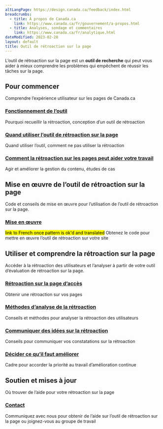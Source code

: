 ```yaml
---
altLangPage: https://design.canada.ca/feedback/index.html
breadcrumbs:
  - title: À propos de Canada.ca
    link: https://www.canada.ca/fr/gouvernement/a-propos.html
  - title: Analyses, sondage et commentaires
    link: https://www.canada.ca/fr/analytique.html
dateModified: 2023-02-28
layout: default
title: Outil de rétroaction sur la page
---
```


L’outil de rétroaction sur la page est un <strong>outil de recherche</strong> qui peut vous aider à mieux comprendre les problèmes qui empêchent de réussir les tâches sur la page.


<section>

<h2>Pour commencer</h2>  
<p>Comprendre l’expérience utilisateur sur les pages de Canada.ca</p>

<div class="row">
<section class="wb-eqht gc-drmt">

<div class="col-md-4">
<section>
<h3><a href="fonctionnement.html">Fonctionnement de l’outil
</a></h3>
<p>Pourquoi recueillir la rétroaction, conception d’un outil de rétroaction</p>
</section>
</div>

<div class="col-md-4">
<section>
<h3><a href="quand.html">Quand utiliser l’outil de rétroaction sur la page</a></h3>
<p>Quand utiliser l’outil, comment ne pas utiliser la rétroaction</p>
</section>
</div>

<div class="col-md-4">
<section>
<h3><a href="ameliorer.html">Comment la rétroaction sur les pages peut aider votre travail
</a></h3>
<p>Agir et améliorer la gestion du contenu, études de cas</p>
</section>
</div>

</section>
</div>



<h2>Mise en œuvre de l’outil de rétroaction sur la page</h2>  
<p>Code et conseils de mise en œuvre pour l’utilisation de l’outil de rétroaction sur la page.</p>

<div class="row">
<section class="wb-eqht gc-drmt">

<div class="col-md-4">
<section>
<h3><a href="../systeme-conception/configurations-conception-communes/outil-de-retroaction.html">Mise en œuvre</a></h3>
<p><mark>link to French once pattern is ok'd and translated</mark> Obtenez le code pour mettre en œuvre l’outil de rétroaction sur votre site</p>
</section>
</div>

</section>
</div>  


<h2>Utiliser et comprendre la rétroaction sur la page</h2>  
<p>Accéder à la rétroaction des utilisateurs et l’analyser à partir de votre outil d’évaluation de rétroaction sur la page.</p>

<div class="row">
<section class="wb-eqht gc-drmt">

<div class="col-md-4">
<section>
<h3><a href="acces.html">Rétroaction sur la page d’accès</a></h3>
<p>Obtenir une rétroaction sur vos pages</p>
</section>
</div>

<div class="col-md-4">
<section>
<h3><a href="methodes.html">Méthodes d’analyse de la rétroaction
</a></h3>
<p>Conseils et méthodes pour analyser la rétroaction des utilisateurs</p>
</section>
</div>

<div class="col-md-4">
<section>
<h3><a href="communiquer.html">Communiquer des idées sur la rétroaction</a></h3>
<p>Conseils pour communiquer vos constatations sur la rétroaction
</p>
</section>
</div>

<div class="col-md-4">
<section>
<h3><a href="decider.html">Décider ce qu’il faut améliorer</a></h3>
<p>Cadre pour accorder la priorité au travail d’amélioration continue</p>
</section>
</div>

</section>
</div>  

<h2>Soutien et mises à jour</h2>  
<p>Où trouver de l’aide pour votre rétroaction sur la page</p>

<div class="row">
<section class="wb-eqht gc-drmt">

<div class="col-md-4">
<section>
<h3><a href="soutien.html">Contact</a></h3>
<p>Communiquez avec nous pour obtenir de l’aide sur l’outil de rétroaction sur la page ou joignez-vous au groupe de travail</p>
</section>
</div>

</section>
</div>
